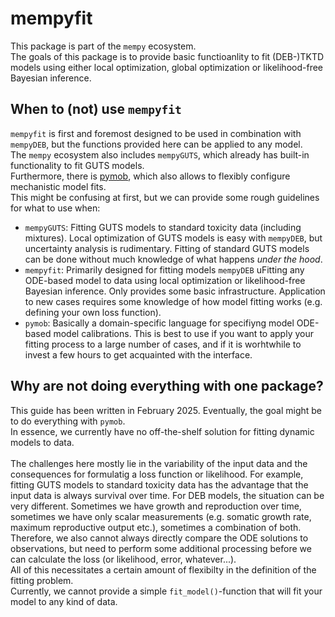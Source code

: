 # mempyfit

This package is part of the `mempy` ecosystem. <br>
The goals of this package is to provide basic functioanlity to fit (DEB-)TKTD models using either local optimization, global optimization or likelihood-free Bayesian inference.

## When to (not) use `mempyfit`

`mempyfit` is first and foremost designed to be used in combination with `mempyDEB`, but the functions provided here can be applied to any model. <br>
The `mempy` ecosystem also includes `mempyGUTS`, which already has built-in functionality to fit GUTS models. <br>
Furthermore, there is [pymob](https://pymob.readthedocs.io/en/latest/), which also allows to flexibly configure mechanistic model fits. <br>
This might be confusing at first, but we can provide some rough guidelines for what to use when:

 - `mempyGUTS`: Fitting GUTS models to standard toxicity data (including mixtures). Local optimization of GUTS models is easy with `mempyDEB`, but uncertainty analysis is rudimentary. Fitting of standard GUTS models can be done without much knowledge of what happens *under the hood*. 
 - `mempyfit`: Primarily designed for fitting models `mempyDEB` uFitting any ODE-based model to data using local optimization or likelihood-free Bayesian inference. Only provides some basic infrastructure. Application to new cases requires some knowledge of how model fitting works (e.g. defining your own loss function).
- `pymob`: Basically a domain-specific language for specifiyng model ODE-based model calibrations. This is best to use if you want to apply your fitting process to a large number of cases, and if it is worhtwhile to invest a few hours to get acquainted with the interface.


## Why are not doing everything with one package?

This guide has been written in February 2025. Eventually, the goal might be to do everything with `pymob`. <br>
In essence, we currently have no off-the-shelf solution for fitting dynamic models to data. <br><br>
The challenges here mostly lie in the variability of the input data and the consequences for formulatig a loss function or likelihood. For example, fitting GUTS models to standard toxicity data has the advantage that the input data is always survival over time. For DEB models, the situation can be very different. Sometimes we have growth and reproduction over time, sometimes we have only scalar measurements (e.g. somatic growth rate, maximum reproductive output etc.), sometimes a combination of both. Therefore, we also cannot always directly compare the ODE solutions to observations, but need to perform some additional processing before we can calculate the loss (or likelihood, error, whatever...). <br>
All of this necessitates a certain amount of flexibilty in the definition of the fitting problem. <br>
Currently, we cannot provide a simple `fit_model()`-function that will fit your model to any kind of data. <br>

<!-- 
Others have solved parts of these problems before.
For example, the `AMPtool`, written in matlab, is doing an amazing job at incorporating different types of observations, but does not account for uncertainties. <br>
The matlab package `BYOM` is also an excellent tool to fit dynamic models to data, but incorporating data which is not time-resolved, or includes independent variables which have not been considere before can be tricky. <br><br>->